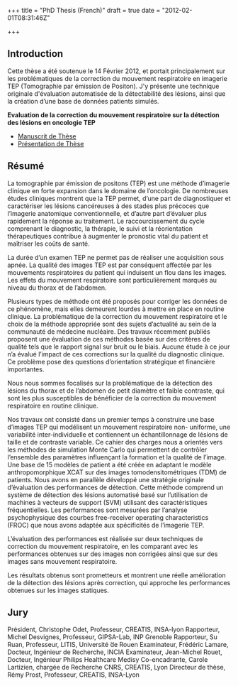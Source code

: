 +++
title = "PhD Thesis (French)"
draft = true
date = "2012-02-01T08:31:46Z"

+++

## Introduction

Cette thèse a été soutenue le 14 Février 2012, et portait principalement sur les problématiques de la correction du mouvement respiratoire en imagerie TEP (Tomographie par émission de Positon). J'y présente une technique originale d'évaluation automatisée de la détectabilité des lésions, ainsi que la création d’une base de données patients simulés.

**Evaluation de la correction du mouvement respiratoire sur la détection des lésions en oncologie TEP**

* [Manuscrit de Thèse](/files/phd-thesis.pdf)
* [Présentation de Thèse](/files/phd-slides.pptx)

## Résumé

La tomographie par émission de positons (TEP) est une méthode d’imagerie clinique en forte expansion dans le domaine de l’oncologie. De nombreuses études cliniques montrent que la TEP permet, d’une part de diagnostiquer et caractériser les lésions cancéreuses à des stades plus précoces que l’imagerie anatomique conventionnelle, et d’autre part d’évaluer plus rapidement la réponse au traitement. Le raccourcissement du cycle comprenant le diagnostic, la thérapie, le suivi et la réorientation thérapeutiques contribue à augmenter le pronostic vital du patient et maîtriser les coûts de santé.

La durée d’un examen TEP ne permet pas de réaliser une acquisition sous apnée. La qualité des images TEP est par conséquent affectée par les mouvements respiratoires du patient qui induisent un flou dans les images. Les effets du mouvement respiratoire sont particulièrement marqués au niveau du thorax et de l’abdomen.

Plusieurs types de méthode ont été proposés pour corriger les données de ce phénomène, mais elles demeurent lourdes à mettre en place en routine clinique. La problématique de la correction du mouvement respiratoire et le choix de la méthode appropriée sont des sujets d’actualité au sein de la communauté de médecine nucléaire. Des travaux récemment publiés proposent une évaluation de ces méthodes basée sur des critères de qualité tels que le rapport signal sur bruit ou le biais. Aucune étude à ce jour n’a évalué l’impact de ces corrections sur la qualité du diagnostic clinique. Ce problème pose des questions d’orientation stratégique et financière importantes.

Nous nous sommes focalisés sur la problématique de la détection des lésions du thorax et de l’abdomen de petit diamètre et faible contraste, qui sont les plus susceptibles de bénéficier de la correction du mouvement respiratoire en routine clinique.

Nos travaux ont consisté dans un premier temps à construire une base d’images TEP qui modélisent un mouvement respiratoire non- uniforme, une variabilité inter-individuelle et contiennent un échantillonnage de lésions de taille et de contraste variable. Ce cahier des charges nous a orientés vers les méthodes de simulation Monte Carlo qui permettent de contrôler l’ensemble des paramètres influençant la formation et la qualité de l’image. Une base de 15 modèles de patient a été créée en adaptant le modèle anthropomorphique XCAT sur des images tomodensitométriques (TDM) de patients. Nous avons en parallèle développé une stratégie originale d’évaluation des performances de détection. Cette méthode comprend un système de détection des lésions automatisé basé sur l’utilisation de machines à vecteurs de support (SVM) utilisant des caractéristiques fréquentielles. Les performances sont mesurées par l’analyse psychophysique des courbes free-receiver operating characteristics (FROC) que nous avons adaptée aux spécificités de l’imagerie TEP.

L’évaluation des performances est réalisée sur deux techniques de correction du mouvement respiratoire, en les comparant avec les performances obtenues sur des images non corrigées ainsi que sur des images sans mouvement respiratoire.

Les résultats obtenus sont prometteurs et montrent une réelle amélioration de la détection des lésions après correction, qui approche les performances obtenues sur les images statiques.

## Jury

Président, Christophe Odet, Professeur, CREATIS, INSA-lyon
Rapporteur, Michel Desvignes, Professeur, GIPSA-Lab, INP Grenoble
Rapporteur, Su Ruan, Professeur, LITIS, Université ́de Rouen
Examinateur, Frédéric Lamare, Docteur, Ingénieur de Recherche, INCIA
Examinateur, Jean-Michel Rouet, Docteur, Ingénieur Philips Healthcare Medisy
Co-encadrante, Carole Lartizien, chargée de Recherche CNRS, CREATIS, Lyon
Directeur de thèse, Rémy Prost, Professeur, CREATIS, INSA-Lyon




